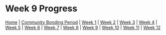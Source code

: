 # Week 9 Progress

[Home](/gsoc_blog/) | [Community Bonding Period](/gsoc_blog/communitybondingperiod/) | [Week 1](/gsoc_blog/week1/) | [Week 2](/gsoc_blog/week2/) | [Week 3](/gsoc_blog/week3/) | [Week 4](/gsoc_blog/week4/) | [Week 5](/gsoc_blog/week5/) | [Week 6](/gsoc_blog/week6/) | [Week 7](/gsoc_blog/week7/) | [Week 8](/gsoc_blog/week8/) | [Week 9](/gsoc_blog/week9/) | [Week 10](/gsoc_blog/week10/) | [Week 11](/gsoc_blog/week11/) | [Week 12](/gsoc_blog/week12/)
